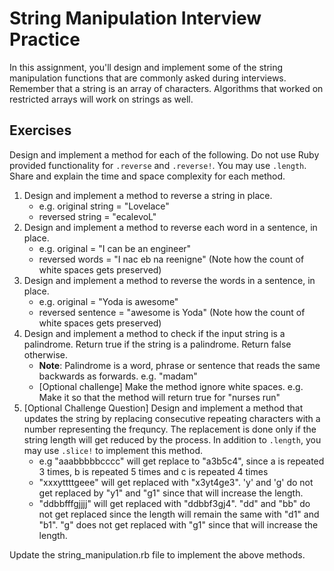 # String Manipulation Interview Practice
In this assignment, you'll design and implement some of the string manipulation functions that are commonly asked during interviews.
Remember that a string is an array of characters. Algorithms that worked on restricted arrays will work on strings as well.

## Exercises
Design and implement a method for each of the following. Do not use Ruby provided functionality for `.reverse` and `.reverse!`. You may use `.length`. Share and explain the time and space complexity for each method.
1. Design and implement a method to reverse a string in place. 
   - e.g. original string = "Lovelace"
   - reversed string = "ecalevoL"
2. Design and implement a method to reverse each word in a sentence, in place. 
   - e.g. original = "I can be an  engineer"
   - reversed words = "I nac eb na  reenigne" (Note how the count of white spaces gets preserved)
3. Design and implement a method to reverse the words in a sentence, in place.
   - e.g. original = "Yoda  is   awesome"
   - reversed sentence = "awesome   is  Yoda" (Note how the count of white spaces gets preserved)
4. Design and implement a method to check if the input string is a palindrome. Return true if the string is a palindrome. Return false otherwise.
   - **Note**: Palindrome is a word, phrase or sentence that reads the same backwards as forwards. e.g. "madam"
   - [Optional challenge] Make the method ignore white spaces. e.g. Make it so that the method will return true for "nurses run"
5. [Optional Challenge Question] Design and implement a method that updates the string by replacing consecutive repeating characters with a number representing the frequncy. The replacement is done only if the string length will get reduced by the process. In addition to `.length`, you may use `.slice!` to implement this method.
   - e.g "aaabbbbbcccc" will get replace to "a3b5c4", since a is repeated 3 times, b is repeated 5 times and c is repeated 4 times
   - "xxxyttttgeee" will get replaced with "x3yt4ge3". 'y' and 'g' do not get replaced by "y1" and "g1" since that will increase the length.
   - "ddbbfffgjjjj" will get replaced with "ddbbf3gj4". "dd" and "bb" do not get replaced since the length will remain the same with "d1" and "b1". "g" does not get replaced with "g1" since that will increase the length.

Update the string_manipulation.rb file to implement the above methods.
